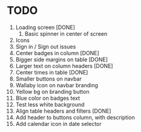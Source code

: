 # TODO

1. Loading screen [DONE]
   1. Basic spinner in center of screen
2. Icons
3. Sign in / Sign out issues
4. Center badges in column [DONE]
5. Bigger side margins on table [DONE]
6. Larger text on column headers [DONE]
7. Center times in table [DONE]
8. Smaller buttons on navbar
9. Wallaby icon on navbar branding
10. Yellow bg on branding button
11. Blue color on badges text
12. Test less white background
13. Align table headers and filters [DONE]
14. Add header to buttons column, with description
15. Add calendar icon in date selector